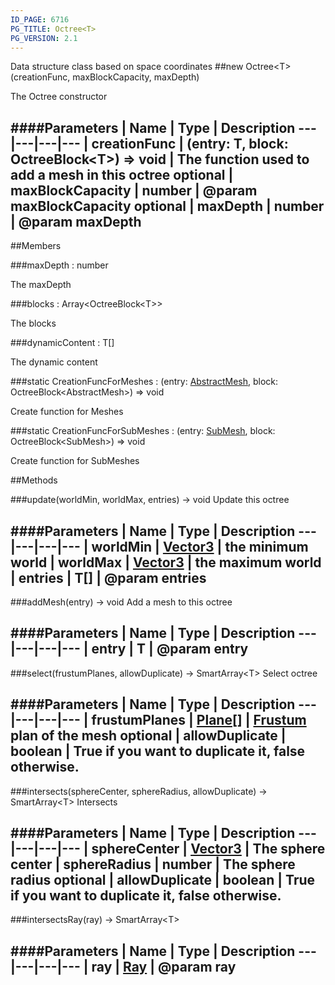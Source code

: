 ```yaml
---
ID_PAGE: 6716
PG_TITLE: Octree<T>
PG_VERSION: 2.1
---
```


Data structure class based on space coordinates
##new Octree&lt;T&gt;(creationFunc, maxBlockCapacity, maxDepth)



The Octree constructor




####Parameters
 | Name | Type | Description
---|---|---|---
 | creationFunc | (entry: T, block: OctreeBlock&lt;T&gt;) =&gt; void | The function used to add a mesh in this octree
optional | maxBlockCapacity | number | @param maxBlockCapacity
optional | maxDepth | number | @param maxDepth
---

##Members

###maxDepth : number




The maxDepth



###blocks : Array&lt;OctreeBlock&lt;T&gt;&gt;




The blocks



###dynamicContent : T[]




The dynamic content



###static CreationFuncForMeshes : (entry: [AbstractMesh](page.php?p=6657), block: OctreeBlock&lt;AbstractMesh&gt;) =&gt; void




Create function for Meshes



###static CreationFuncForSubMeshes : (entry: [SubMesh](page.php?p=6783), block: OctreeBlock&lt;SubMesh&gt;) =&gt; void




Create function for SubMeshes











##Methods

###update(worldMin, worldMax, entries) &rarr; void
Update this octree





####Parameters
 | Name | Type | Description
---|---|---|---
 | worldMin | [Vector3](page.php?p=6751) | the minimum world
 | worldMax | [Vector3](page.php?p=6751) | the maximum world
 | entries | T[] | @param entries
---

###addMesh(entry) &rarr; void
Add a mesh to this octree





####Parameters
 | Name | Type | Description
---|---|---|---
 | entry | T | @param entry
---

###select(frustumPlanes, allowDuplicate) &rarr; SmartArray&lt;T&gt;
Select octree





####Parameters
 | Name | Type | Description
---|---|---|---
 | frustumPlanes | [Plane](page.php?p=6755)[] | [Frustum](page.php?p=6757) plan of the mesh
optional | allowDuplicate | boolean | True if you want to duplicate it, false otherwise.
---

###intersects(sphereCenter, sphereRadius, allowDuplicate) &rarr; SmartArray&lt;T&gt;
Intersects





####Parameters
 | Name | Type | Description
---|---|---|---
 | sphereCenter | [Vector3](page.php?p=6751) | The sphere center
 | sphereRadius | number | The sphere radius
optional | allowDuplicate | boolean | True if you want to duplicate it, false otherwise.
---

###intersectsRay(ray) &rarr; SmartArray&lt;T&gt;

####Parameters
 | Name | Type | Description
---|---|---|---
 | ray | [Ray](page.php?p=6758) | @param ray
---
